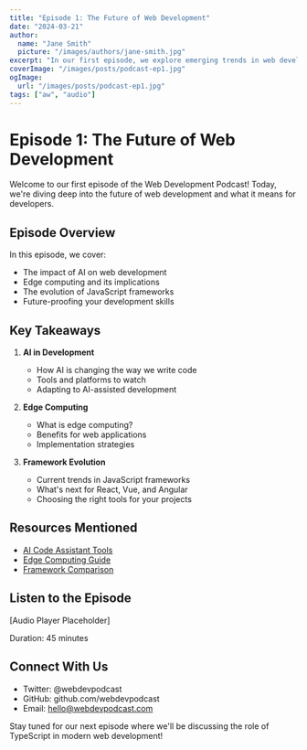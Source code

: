 ```yaml
---
title: "Episode 1: The Future of Web Development"
date: "2024-03-21"
author:
  name: "Jane Smith"
  picture: "/images/authors/jane-smith.jpg"
excerpt: "In our first episode, we explore emerging trends in web development, from AI-assisted coding to the rise of edge computing."
coverImage: "/images/posts/podcast-ep1.jpg"
ogImage:
  url: "/images/posts/podcast-ep1.jpg"
tags: ["aw", "audio"]
---
```


# Episode 1: The Future of Web Development

Welcome to our first episode of the Web Development Podcast! Today, we're diving deep into the future of web development and what it means for developers.

## Episode Overview

In this episode, we cover:
- The impact of AI on web development
- Edge computing and its implications
- The evolution of JavaScript frameworks
- Future-proofing your development skills

## Key Takeaways

1. **AI in Development**
   - How AI is changing the way we write code
   - Tools and platforms to watch
   - Adapting to AI-assisted development

2. **Edge Computing**
   - What is edge computing?
   - Benefits for web applications
   - Implementation strategies

3. **Framework Evolution**
   - Current trends in JavaScript frameworks
   - What's next for React, Vue, and Angular
   - Choosing the right tools for your projects

## Resources Mentioned

- [AI Code Assistant Tools](https://example.com/ai-tools)
- [Edge Computing Guide](https://example.com/edge-computing)
- [Framework Comparison](https://example.com/frameworks)

## Listen to the Episode

[Audio Player Placeholder]

Duration: 45 minutes

## Connect With Us

- Twitter: @webdevpodcast
- GitHub: github.com/webdevpodcast
- Email: hello@webdevpodcast.com

Stay tuned for our next episode where we'll be discussing the role of TypeScript in modern web development! 